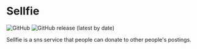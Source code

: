 # Sellfie
![GitHub](https://img.shields.io/github/license/110billion/usermanagerservice)
![GitHub release (latest by date)](https://img.shields.io/github/v/release/110billion/sellfie)

Sellfie is a sns service that people can donate to other people's postings.